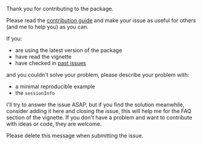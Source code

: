 Thank you for contributing to the package. 

Please read the [contribution guide](CONTRIBUTING.md) and make your issue as useful for others (and me to help you) as you can. 

If you: 
  * are using the latest version of the package
  * have read the vignette
  * have checked in [past issues](https://github.com/llrs/GSEAdv/issues?utf8=%E2%9C%93&q=is%3Aissue) 
  
and you couldn't solve your problem, please describe your problem with:
  * a minimal reproducible example 
  * the `sessionInfo`

I'll try to answer the issue ASAP, but if you find the solution meanwhile, consider adding it here and closing the issue, this will help me for the FAQ section of the vignette. If you don't have a problem and want to contribute with ideas or code, they are welcome.

Please delete this message when submitting the issue. 
